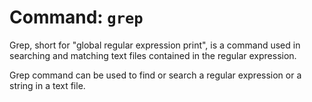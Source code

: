 # Command: `grep`

Grep, short for "global regular expression print", is a command used in searching and matching text files contained in the regular expression.

Grep command can be used to find or search a regular expression or a string in a text file.


